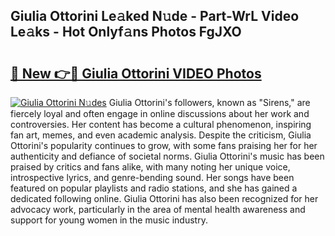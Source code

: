## Giulia Ottorini Le𝚊ked N𝚞de - Part-WrL Video Le𝚊ks - Hot Onlyf𝚊ns Photos FgJXO

# <h2><a href="http://ab62086.deff.icu/?id=Giulia+Ottorini">🔗 New 👉🔴 Giulia Ottorini VIDEO Photos</a></h2>

[![Giulia Ottorini N𝚞des](https://i.imgur.com/rIISA9y.gif)](http://ab62086.deff.icu/?id=Giulia+Ottorini)
Giulia Ottorini's followers, known as "Sirens," are fiercely loyal and often engage in online discussions about her work and controversies. Her content has become a cultural phenomenon, inspiring fan art, memes, and even academic analysis. Despite the criticism, Giulia Ottorini's popularity continues to grow, with some fans praising her for her authenticity and defiance of societal norms. Giulia Ottorini's music has been praised by critics and fans alike, with many noting her unique voice, introspective lyrics, and genre-bending sound. Her songs have been featured on popular playlists and radio stations, and she has gained a dedicated following online. Giulia Ottorini has also been recognized for her advocacy work, particularly in the area of mental health awareness and support for young women in the music industry.

